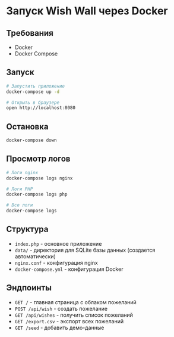 # Запуск Wish Wall через Docker

## Требования
- Docker
- Docker Compose

## Запуск
```bash
# Запустить приложение
docker-compose up -d

# Открыть в браузере
open http://localhost:8080
```

## Остановка
```bash
docker-compose down
```

## Просмотр логов
```bash
# Логи nginx
docker-compose logs nginx

# Логи PHP
docker-compose logs php

# Все логи
docker-compose logs
```

## Структура
- `index.php` - основное приложение
- `data/` - директория для SQLite базы данных (создается автоматически)
- `nginx.conf` - конфигурация nginx
- `docker-compose.yml` - конфигурация Docker

## Эндпоинты
- `GET /` - главная страница с облаком пожеланий
- `POST /api/wish` - создать пожелание
- `GET /api/wishes` - получить список пожеланий
- `GET /export.csv` - экспорт всех пожеланий
- `GET /seed` - добавить демо-данные
